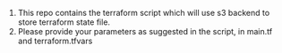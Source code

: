 1. This repo contains the terraform script which will use s3 backend to store terraform state file.
2. Please provide your parameters as suggested in the script, in main.tf and terraform.tfvars
